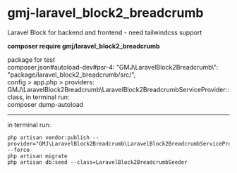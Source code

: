 # gmj-laravel_block2_breadcrumb

Laravel Block for backend and frontend - need tailwindcss support

**composer require gmj/laravel_block2_breadcrumb**

package for test<br>
composer.json#autoload-dev#psr-4: "GMJ\\LaravelBlock2Breadcrumb\\": "package/laravel_block2_breadcrumb/src/",<br>
config > app.php > providers: GMJ\LaravelBlock2Breadcrumb\LaravelBlock2BreadcrumbServiceProvider::class,
in terminal run:<br>
composer dump-autoload

---

in terminal run:

```
php artisan vendor:publish --provider="GMJ\LaravelBlock2Breadcrumb\LaravelBlock2BreadcrumbServiceProvider" --force
php artisan migrate
php artisan db:seed --class=LaravelBlock2BreadcrumbSeeder
```
